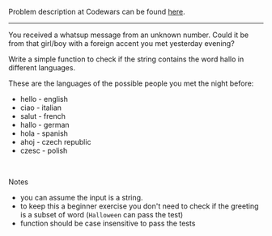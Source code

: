 Problem description at Codewars can be found
[here](https://www.codewars.com/kata/56a4addbfd4a55694100001f/train/python).

-------------

You received a whatsup message from an unknown number. Could it be from that girl/boy with a foreign
accent you met yesterday evening?
<br>

Write a simple function to check if the string contains the word hallo in different languages.
<br>

These are the languages of the possible people you met the night before:
* hello - english
* ciao - italian
* salut - french
* hallo - german
* hola - spanish
* ahoj - czech republic
* czesc - polish
<br>

Notes
* you can assume the input is a string.
* to keep this a beginner exercise you don't need to check if the greeting is a subset of word
  (`Halloween` can pass the test)
* function should be case insensitive to pass the tests

